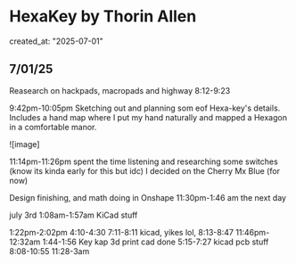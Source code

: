 # HexaKey by Thorin Allen
created_at: "2025-07-01"

## 7/01/25
 Reasearch on hackpads, macropads and highway 8:12-9:23
 
 9:42pm-10:05pm Sketching out and planning som eof Hexa-key's details. Includes a hand map where I put my hand naturally and mapped a Hexagon in a comfortable manor. 
 
 ![image]
 
 11:14pm-11:26pm spent the time listening and researching some switches (know its kinda early for this but idc) I decided on the Cherry Mx Blue (for now)

 
Design finishing, and math doing in Onshape 11:30pm-1:46 am the next day

july 3rd 1:08am-1:57am KiCad stuff

1:22pm-2:02pm   4:10-4:30 7:11-8:11 kicad, yikes lol,  8:13-8:47 11:46pm-12:32am  1:44-1:56 Key kap 3d print cad done
5:15-7:27 kicad pcb stuff   8:08-10:55  11:28-3am
